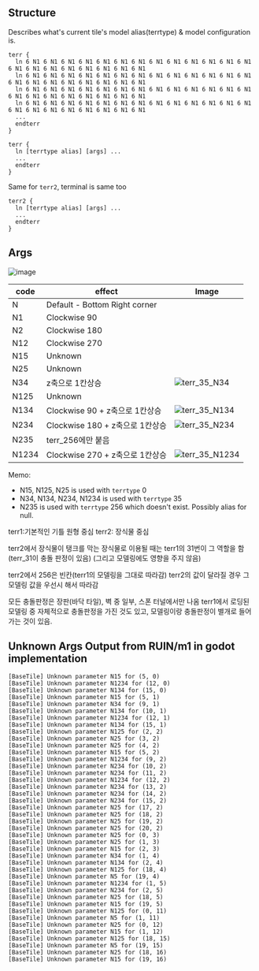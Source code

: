 ## Structure

Describes what's current tile's model alias(terrtype) & model configuration is.  

```text
terr { 
  ln 6 N1 6 N1 6 N1 6 N1 6 N1 6 N1 6 N1 6 N1 6 N1 6 N1 6 N1 6 N1 6 N1 6 N1 6 N1 6 N1 6 N1 6 N1 6 N1 6 N1 6 N1   
  ln 6 N1 6 N1 6 N1 6 N1 6 N1 6 N1 6 N1 6 N1 6 N1 6 N1 6 N1 6 N1 6 N1 6 N1 6 N1 6 N1 6 N1 6 N1 6 N1 6 N1 6 N1   
  ln 6 N1 6 N1 6 N1 6 N1 6 N1 6 N1 6 N1 6 N1 6 N1 6 N1 6 N1 6 N1 6 N1 6 N1 6 N1 6 N1 6 N1 6 N1 6 N1 6 N1 6 N1   
  ln 6 N1 6 N1 6 N1 6 N1 6 N1 6 N1 6 N1 6 N1 6 N1 6 N1 6 N1 6 N1 6 N1 6 N1 6 N1 6 N1 6 N1 6 N1 6 N1 6 N1 6 N1   
  ...
  endterr
}
```

```text
terr {
  ln [terrtype alias] [args] ...
  ...
  endterr
}
```

Same for `terr2`, terminal is same too

```text
terr2 {
  ln [terrtype alias] [args] ...
  ...
  endterr
}
```

## Args

![image](https://github.com/jupiterbjy/OpenAT/assets/26041217/be8102b9-2268-4a09-9418-01baf3f90c56)

| code  | effect                        | Image |
|-------|-------------------------------|-------|
| N     | Default - Bottom Right corner ||
| N1    | Clockwise 90                  ||
| N2    | Clockwise 180                 ||
| N12   | Clockwise 270                 ||
| N15   | Unknown                       ||
| N25   | Unknown                       ||
| N34   | z축으로 1칸상승                |![terr_35_N34](https://github.com/jupiterbjy/OpenAT/assets/45421813/76ac4bfa-9655-4f77-a620-a916402d9077)|
| N125  | Unknown                       ||
| N134  | Clockwise 90 + z축으로 1칸상승 |![terr_35_N134](https://github.com/jupiterbjy/OpenAT/assets/45421813/4025ca0d-bb39-4b92-92e2-6f4a59d26e87)|
| N234  | Clockwise 180 + z축으로 1칸상승|![terr_35_N234](https://github.com/jupiterbjy/OpenAT/assets/45421813/deae19dd-c7fb-492e-b0c6-c77e800373d5)|
| N235  | terr_256에만 붙음              ||
| N1234 | Clockwise 270 + z축으로 1칸상승|![terr_35_N1234](https://github.com/jupiterbjy/OpenAT/assets/45421813/4aff9592-ea34-43c1-b0f2-9fbc170ae618)|


Memo: 
- N15, N125, N25 is used with `terrtype` 0
- N34, N134, N234, N1234 is used with `terrtype` 35
- N235 is used with `terrtype` 256 which doesn't exist. Possibly alias for null.

terr1:기본적인 기틀 원형 중심
terr2: 장식물 중심

terr2에서 장식물이 탱크를 막는 장식물로 이용될 때는 terr1의 31번이 그 역할을 함(terr_31이 충돌 판정이 있음)
(그리고 모델링에도 영향을 주지 않음)

terr2에서 256은 빈칸(terr1의 모델링을 그대로 따라감)
terr2의 값이 달라질 경우 그 모델링 값을 우선시 해서 따라감

모든 충돌판정은 장판(바닥 타일), 벽 중 일부, 스폰 터널에서만 나옴
terr1에서 로딩된 모델링 중 자체적으로 충돌판정을 가진 것도 있고,
모델링이랑 충돌판정이 별개로 들어가는 것이 있음. 

## Unknown Args Output from RUIN/m1 in godot implementation

```text
[BaseTile] Unknown parameter N15 for (5, 0)
[BaseTile] Unknown parameter N1234 for (12, 0)
[BaseTile] Unknown parameter N134 for (15, 0)
[BaseTile] Unknown parameter N15 for (5, 1)
[BaseTile] Unknown parameter N34 for (9, 1)
[BaseTile] Unknown parameter N134 for (10, 1)
[BaseTile] Unknown parameter N1234 for (12, 1)
[BaseTile] Unknown parameter N134 for (15, 1)
[BaseTile] Unknown parameter N125 for (2, 2)
[BaseTile] Unknown parameter N25 for (3, 2)
[BaseTile] Unknown parameter N25 for (4, 2)
[BaseTile] Unknown parameter N15 for (5, 2)
[BaseTile] Unknown parameter N1234 for (9, 2)
[BaseTile] Unknown parameter N234 for (10, 2)
[BaseTile] Unknown parameter N234 for (11, 2)
[BaseTile] Unknown parameter N1234 for (12, 2)
[BaseTile] Unknown parameter N234 for (13, 2)
[BaseTile] Unknown parameter N234 for (14, 2)
[BaseTile] Unknown parameter N234 for (15, 2)
[BaseTile] Unknown parameter N25 for (17, 2)
[BaseTile] Unknown parameter N25 for (18, 2)
[BaseTile] Unknown parameter N25 for (19, 2)
[BaseTile] Unknown parameter N25 for (20, 2)
[BaseTile] Unknown parameter N25 for (0, 3)
[BaseTile] Unknown parameter N25 for (1, 3)
[BaseTile] Unknown parameter N15 for (2, 3)
[BaseTile] Unknown parameter N34 for (1, 4)
[BaseTile] Unknown parameter N134 for (2, 4)
[BaseTile] Unknown parameter N125 for (18, 4)
[BaseTile] Unknown parameter N5 for (19, 4)
[BaseTile] Unknown parameter N1234 for (1, 5)
[BaseTile] Unknown parameter N234 for (2, 5)
[BaseTile] Unknown parameter N25 for (18, 5)
[BaseTile] Unknown parameter N15 for (19, 5)
[BaseTile] Unknown parameter N125 for (0, 11)
[BaseTile] Unknown parameter N5 for (1, 11)
[BaseTile] Unknown parameter N25 for (0, 12)
[BaseTile] Unknown parameter N15 for (1, 12)
[BaseTile] Unknown parameter N125 for (18, 15)
[BaseTile] Unknown parameter N5 for (19, 15)
[BaseTile] Unknown parameter N25 for (18, 16)
[BaseTile] Unknown parameter N15 for (19, 16)
```
